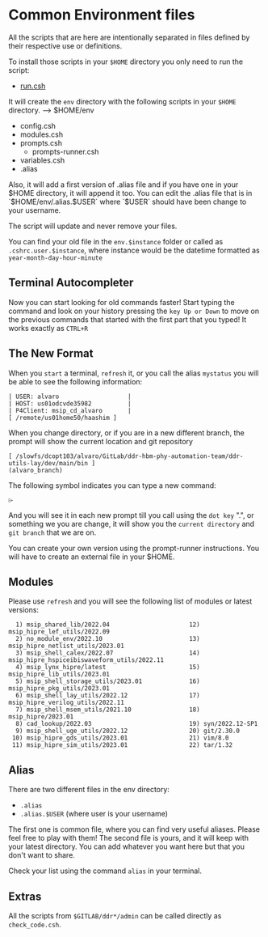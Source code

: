 
# Common Environment files

All the scripts that are here are intentionally separated in files defined by their respective use or definitions.

To install those scripts in your `$HOME` directory you only need to run the script:
- [run.csh](run.csh)

It will create the `env` directory with the following scripts in your `$HOME` directory. --> $HOME/env
- config.csh
- modules.csh
- prompts.csh
  - prompts-runner.csh
- variables.csh
- .alias

Also, it will add a first version of .alias file and if you have one in your $HOME directory, it will append it too.
You can edit the .alias file that is in `$HOME/env/.alias.$USER` where `$USER` should have been change to your username.

The script will update and never remove your files. 

You can find your old file in the `env.$instance` folder or called as `.cshrc.user.$instance`, where instance would be the datetime formatted as `year-month-day-hour-minute`


## Terminal Autocompleter

Now you can start looking for old commands faster! Start typing the command and look on your history pressing the `key Up or Down` to move on the previous commands that started with the first part that you typed! It works exactly as `CTRL+R`

## The New Format

When you `start` a terminal, `refresh` it, or you call the alias `mystatus` you will be able to see the following information:
```
| USER: alvaro                   |                                                                     
| HOST: us01odcvde35982          |                                                                     
| P4Client: msip_cd_alvaro       |                                                                     
[ /remote/us01home50/haashim ]       
```
When you change directory, or if you are in a new different branch, the prompt will show the current location and git repository

```
[ /slowfs/dcopt103/alvaro/GitLab/ddr-hbm-phy-automation-team/ddr-utils-lay/dev/main/bin ]          
(alvaro_branch) 
```

The following symbol indicates you can type a new command:
```
⌲  
```

And you will see it in each new prompt till you call using the `dot key` ".", or something we you are change, it will show you the `current directory` and `git branch` that we are on.

You can create your own version using the prompt-runner instructions. You will have to create an external file in your $HOME.

## Modules

Please use `refresh` and you will see the following list of modules or latest versions:

``` 
  1) msip_shared_lib/2022.04                      12) msip_hipre_lef_utils/2022.09
  2) no_module_env/2022.10                        13) msip_hipre_netlist_utils/2023.01
  3) msip_shell_calex/2022.07                     14) msip_hipre_hspiceibiswaveform_utils/2022.11
  4) msip_lynx_hipre/latest                       15) msip_hipre_lib_utils/2023.01
  5) msip_shell_storage_utils/2023.01             16) msip_hipre_pkg_utils/2023.01
  6) msip_shell_lay_utils/2022.12                 17) msip_hipre_verilog_utils/2022.11
  7) msip_shell_msem_utils/2021.10                18) msip_hipre/2023.01
  8) cad_lookup/2022.03                           19) syn/2022.12-SP1
  9) msip_shell_uge_utils/2022.12                 20) git/2.30.0
 10) msip_hipre_gds_utils/2023.01                 21) vim/8.0
 11) msip_hipre_sim_utils/2023.01                 22) tar/1.32
 ```

## Alias

There are two different files in the env directory:
- `.alias`
- `.alias.$USER` (where user is your username)

The first one is common file, where you can find very useful aliases. Please feel free to play with them!
The second file is yours, and it will keep with your latest directory. You can add whatever you want here but that you don't want to share.

Check your list using the command `alias` in your terminal.

## Extras

All the scripts from `$GITLAB/ddr*/admin` can be called directly as `check_code.csh`. 